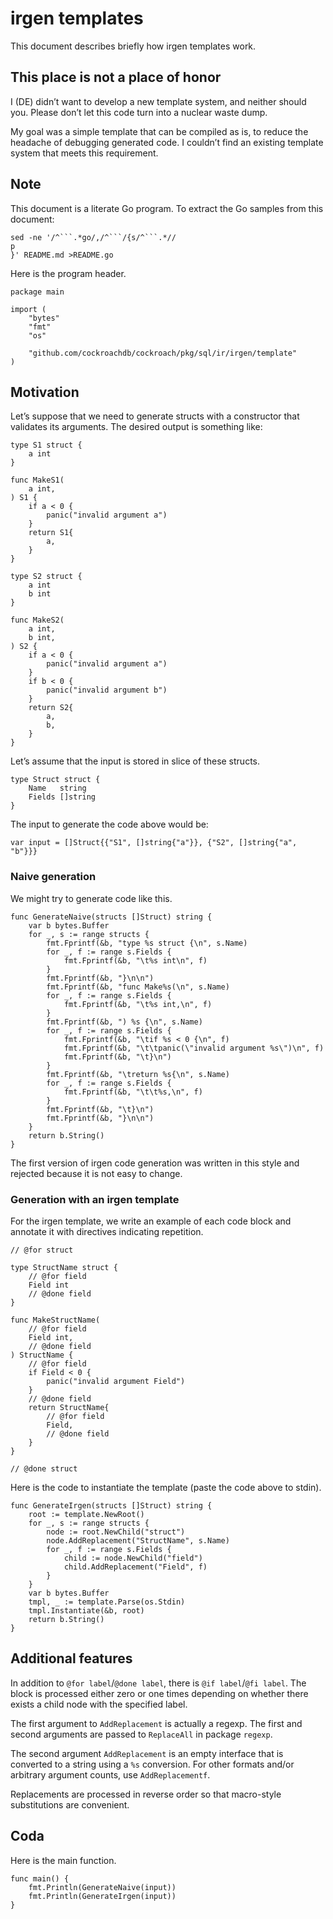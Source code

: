irgen templates
===============

This document describes briefly how irgen templates work.

This place is not a place of honor
----------------------------------

I (DE) didn’t want to develop a new template system, and neither should
you. Please don’t let this code turn into a nuclear waste dump.

My goal was a simple template that can be compiled as is, to reduce the
headache of debugging generated code. I couldn’t find an existing
template system that meets this requirement.

Note
----

This document is a literate Go program. To extract the Go samples from
this document:

``` {.shell}
sed -ne '/^```.*go/,/^```/{s/^```.*//
p
}' README.md >README.go
```

Here is the program header.

``` {.go}
package main

import (
    "bytes"
    "fmt"
    "os"

    "github.com/cockroachdb/cockroach/pkg/sql/ir/irgen/template"
)
```

Motivation
----------

Let’s suppose that we need to generate structs with a constructor that
validates its arguments. The desired output is something like:

``` {.go}
type S1 struct {
    a int
}

func MakeS1(
    a int,
) S1 {
    if a < 0 {
        panic("invalid argument a")
    }
    return S1{
        a,
    }
}

type S2 struct {
    a int
    b int
}

func MakeS2(
    a int,
    b int,
) S2 {
    if a < 0 {
        panic("invalid argument a")
    }
    if b < 0 {
        panic("invalid argument b")
    }
    return S2{
        a,
        b,
    }
}
```

Let’s assume that the input is stored in slice of these structs.

``` {.go}
type Struct struct {
    Name   string
    Fields []string
}
```

The input to generate the code above would be:

``` {.go}
var input = []Struct{{"S1", []string{"a"}}, {"S2", []string{"a", "b"}}}
```

### Naive generation

We might try to generate code like this.

``` {.go}
func GenerateNaive(structs []Struct) string {
    var b bytes.Buffer
    for _, s := range structs {
        fmt.Fprintf(&b, "type %s struct {\n", s.Name)
        for _, f := range s.Fields {
            fmt.Fprintf(&b, "\t%s int\n", f)
        }
        fmt.Fprintf(&b, "}\n\n")
        fmt.Fprintf(&b, "func Make%s(\n", s.Name)
        for _, f := range s.Fields {
            fmt.Fprintf(&b, "\t%s int,\n", f)
        }
        fmt.Fprintf(&b, ") %s {\n", s.Name)
        for _, f := range s.Fields {
            fmt.Fprintf(&b, "\tif %s < 0 {\n", f)
            fmt.Fprintf(&b, "\t\tpanic(\"invalid argument %s\")\n", f)
            fmt.Fprintf(&b, "\t}\n")
        }
        fmt.Fprintf(&b, "\treturn %s{\n", s.Name)
        for _, f := range s.Fields {
            fmt.Fprintf(&b, "\t\t%s,\n", f)
        }
        fmt.Fprintf(&b, "\t}\n")
        fmt.Fprintf(&b, "}\n\n")
    }
    return b.String()
}
```

The first version of irgen code generation was written in this style and
rejected because it is not easy to change.

### Generation with an irgen template

For the irgen template, we write an example of each code block and
annotate it with directives indicating repetition.

``` {.go}
// @for struct

type StructName struct {
    // @for field
    Field int
    // @done field
}

func MakeStructName(
    // @for field
    Field int,
    // @done field
) StructName {
    // @for field
    if Field < 0 {
        panic("invalid argument Field")
    }
    // @done field
    return StructName{
        // @for field
        Field,
        // @done field
    }
}

// @done struct
```

Here is the code to instantiate the template (paste the code above to
stdin).

``` {.go}
func GenerateIrgen(structs []Struct) string {
    root := template.NewRoot()
    for _, s := range structs {
        node := root.NewChild("struct")
        node.AddReplacement("StructName", s.Name)
        for _, f := range s.Fields {
            child := node.NewChild("field")
            child.AddReplacement("Field", f)
        }
    }
    var b bytes.Buffer
    tmpl, _ := template.Parse(os.Stdin)
    tmpl.Instantiate(&b, root)
    return b.String()
}
```

Additional features
-------------------

In addition to `@for label`/`@done label`, there is
`@if label`/`@fi label`. The block is processed either zero or one times
depending on whether there exists a child node with the specified label.

The first argument to `AddReplacement` is actually a regexp. The first
and second arguments are passed to `ReplaceAll` in package `regexp`.

The second argument `AddReplacement` is an empty interface that is
converted to a string using a `%s` conversion. For other formats and/or
arbitrary argument counts, use `AddReplacementf`.

Replacements are processed in reverse order so that macro-style
substitutions are convenient.

Coda
----

Here is the main function.

``` {.go}
func main() {
    fmt.Println(GenerateNaive(input))
    fmt.Println(GenerateIrgen(input))
}
```
